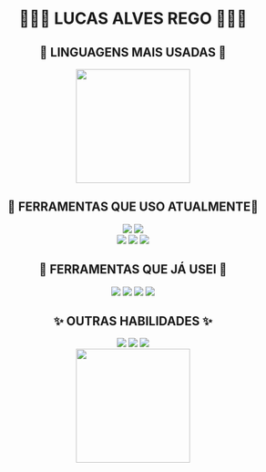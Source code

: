 <h1 align="center">👩🏻‍🦱 LUCAS ALVES REGO 👨🏻‍💻</h1>

<h2 align="center">🚀 LINGUAGENS MAIS USADAS 🚀</h2>

<div align="center">  
  <img height="200em" src="https://github-readme-stats.vercel.app/api/top-langs/?username=devlulcas&layout=compact&title_color=222323&text_color=222323&icon_color=222323&border_color=222323&bg_color=f0f6f0&border_radius=5&include_all_commits=true&count_private=true&locale=pt-br&cache_seconds=7000&exclude_repo=scripts-and-configs,atividades-ifba-c">
</div>

<h2 align="center">🔧 FERRAMENTAS QUE USO ATUALMENTE🔨</h2>

<div align="center">
  <img src="https://img.shields.io/static/v1?label=ES6&labelColor=F7DF1E&message=JS&color=F7DF1E&logo=JAVASCRIPT&logoColor=FFFFFF&style=for-the-badge"/>

  <img src="https://img.shields.io/static/v1?label=KOTLIN&labelColor=7F52FF&message=KT&color=7F52FF&logo=KOTLIN&logoColor=FFFFFF&style=for-the-badge"/>
  
  <br>  

  <img src="https://img.shields.io/static/v1?label=CSS&labelColor=1572B6&message=%F0%9F%96%8D&color=1572B6&logo=CSS3&logoColor=FFFFFF&style=for-the-badge"/>
  
  <img src="https://img.shields.io/static/v1?label=html&labelColor=E34F26&message=%F0%9F%93%84&color=E34F26&logo=html5&logoColor=FFFFFF&style=for-the-badge"/>
  
  <img src="https://img.shields.io/static/v1?label=git&labelColor=F05032&message=%F0%9F%8C%B3&color=F05032&logo=git&logoColor=FFFFFF&style=for-the-badge"/>
  
</div>


<h2 align="center">🔧 FERRAMENTAS QUE JÁ USEI 🔨</h2>
<div align="center">
  <img src="https://img.shields.io/static/v1?label=PHP&labelColor=777BB4&message=PHP&color=777BB4&style=for-the-badge&logoColor=FFFFFF&logo=PHP"/>

  <img src="https://img.shields.io/static/v1?label=PYTHON&labelColor=3776AB&message=PY&color=3776AB&style=for-the-badge&logoColor=FFFFFF&logo=Python"/>

  <img src="https://img.shields.io/static/v1?label=JAVA&labelColor=007396&message=JAR&color=007396&style=for-the-badge&logoColor=FFFFFF&logo=JAVA"/>

  <img src="https://img.shields.io/static/v1?label=GODOT&labelColor=478CBF&message=GD&logoColor=FFFFFF&color=478CBF&style=for-the-badge&logo=GODOT-ENGINE"/>
</div>

<h2 align="center">✨ OUTRAS HABILIDADES ✨</h2>
<div align="center">
  <img src="https://img.shields.io/static/v1?label=ENGLISH&message=US&labelColor=f0f6f0&color=222323&logo=canonical&logoColor=222323&style=for-the-badge"/>

  <img src="https://img.shields.io/static/v1?label=Figma&message=Design&labelColor=f0f6f0&color=222323&logo=figma&logoColor=222323&style=for-the-badge"/>

  <img src="https://img.shields.io/static/v1?label=Linux&message=SO&labelColor=f0f6f0&color=222323&logo=linux&logoColor=222323&style=for-the-badge"/>
</div>

<div align="center">
  <img height="200em" src="https://github-readme-stats.vercel.app/api?username=devlulcas&show_icons=true&title_color=222323&text_color=222323&icon_color=222323&border_color=222323&bg_color=f0f6f0&border_radius=5&locale=pt-br&cache_seconds=7200">
</div>
